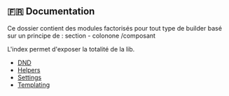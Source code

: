 ## :fr: Documentation

Ce dossier contient des modules factorisés pour tout type de builder basé sur un principe de : section - colonone /composant

L'index permet d'exposer la totalité de la lib.

- [DND](https://github.com/Gmulti/delipress-builders/tree/master/src/application/builder/lib/dnd)
- [Helpers](https://github.com/Gmulti/delipress-builders/tree/master/src/application/builder/lib/helpers)
- [Settings](https://github.com/Gmulti/delipress-builders/tree/master/src/application/builder/lib/settings)
- [Templating](https://github.com/Gmulti/delipress-builders/tree/master/src/application/builder/lib/templating)